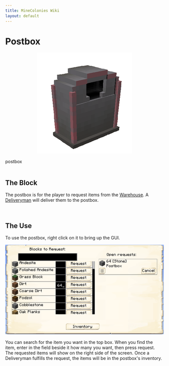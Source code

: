 ```yaml
---
title: MineColonies Wiki
layout: default
---
```

# Postbox 

<div class="infobox box text-center">
    <p style="text-align:center;"><img src="../../assets/images/items/postbox.png" alt="Postbox"></p>
    <recipe>postbox</recipe>
</div>
<br>

## The Block

The postbox is for the player to request items from the [Warehouse](../../source/buildings/warehouse). A [Deliveryman](../../source/workers/deliveryman) will deliver them to the postbox. 

<br>

## The Use

To use the postbox, right click on it to bring up the GUI.

<p style="text-align:center;"><img src="../../assets/images/items/postboxgui.png" alt="Postbox GUI"></p>


You can search for the item you want in the top box. When you find the item, enter in the field beside it how many you want, then press request. The requested items will show on the right side of the screen. Once a Deliveryman fulfills the request, the items will be in the postbox's inventory.
